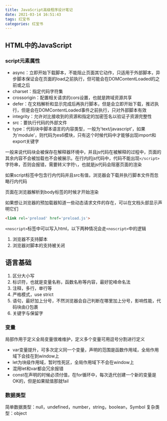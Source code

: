 ```yaml
---
title: JavaScript高级程序设计笔记
date: 2021-03-14 16:51:43
tags: 红宝书
categories: 红宝书
---
```


## HTML中的JavaScript

### script元素属性

- async：立即开始下载脚本，不能阻止页面其它动作，只适用于外部脚本，异步脚本保证会在页面的load之前执行，但可能会在DOMContentLoaded的之前或之后
- charset：指定代码字符集
- crossorigin：配置相关请求的cors设置，也就是跨域资源共享
- defer：在文档解析和显示完成后再执行脚本，但是会立即开始下载，推迟执行，但是会在DOMContentLoaded事件之前执行，只对外部脚本有效
- integrity：允许对比接收到的资源和指定的加密签名以验证子资源完整性
- src：要执行代码的外部文件
- type：代码块中脚本语言的内容类型，一般为'text/javascript'，如果为'module'，则代码为es6模块，只有这个时候代码中才能够出现import和export关键字

一般来说代码块会被保存在解释器环境中，并且js代码在被解释的过程中，页面的其余内容不会被加载也不会被展示。在行内的js代码中，代码不能出现`</script>`字符串，否则会报错，需要转义字符`\`，也就是js代码会阻塞页面的渲染

如果script标签中包含行内代码并且src有值，浏览器会下载并执行脚本文件而忽略行内代码

页面在浏览器解析到body标签的时候才开始渲染

如果想让浏览器的预加载器知道一些动态请求文件的存在，可以在文档头部显示声明它们

```HTML
<link rel='preload' href='preload.js'>
```

`<noscript>`标签中可以写入html，以下两种情况会走`<noscript>`中的逻辑
1. 浏览器不支持脚本
2. 浏览器对脚本的支持被关闭

## 语言基础

1. 区分大小写
2. 标识符，也就是变量名称，函数名称等内容，最好驼峰命名法
3. 注释，多行，单行等
4. 严格模式，use strict
5. 语句，最好加上分号，不然浏览器会自己判断在哪里加上分号，影响性能，代码块由{}包裹
6. 关键字与保留字

### 变量

局部作用于定义全局变量很难维护，定义多个变量可用逗号分割进行定义

- var变量提升，可多次定义同一个变量，声明的范围是函数作用域，全局作用域下会挂在到window上
- let为块级作用域，暂时性死区，全局作用域下不会在window上
- 混用let和var都会冗余报错
- const在声明的时候必须付值，在for循环中，每次迭代创建一个新的变量是OK的，但是如果赋值那就fail

### 数据类型

简单数据类型：null，undefined，number，string，boolean，Symbol
复杂类型：object
